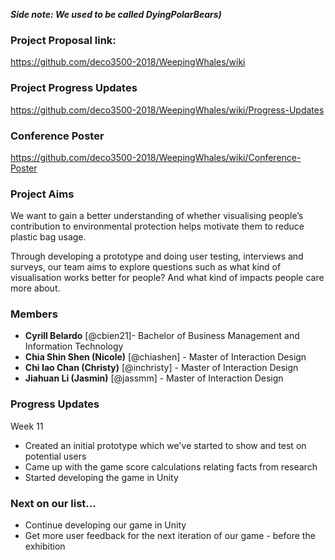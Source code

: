 ___Side note: We used to be called DyingPolarBears)___
### Project Proposal link:
https://github.com/deco3500-2018/WeepingWhales/wiki

### Project Progress Updates
https://github.com/deco3500-2018/WeepingWhales/wiki/Progress-Updates

### Conference Poster
https://github.com/deco3500-2018/WeepingWhales/wiki/Conference-Poster

### Project Aims
We want to gain a better understanding of whether visualising people’s contribution to environmental protection helps motivate them to reduce plastic bag usage.

Through developing a prototype and doing user testing, interviews and surveys, our team aims to explore questions such as what kind of visualisation works better for people? And what kind of impacts people care more about. 

### Members
* **Cyrill Belardo** [@cbien21]- Bachelor of Business Management and Information Technology
* **Chia Shin Shen (Nicole)** [@chiashen] - Master of Interaction Design
* **Chi Iao Chan (Christy)** [@inchristy] - Master of Interaction Design
* **Jiahuan Li (Jasmin)** [@jassmm] - Master of Interaction Design

### Progress Updates
Week 11
* Created an initial prototype which we've started to show and test on potential users
* Came up with the game score calculations relating facts from research
* Started developing the game in Unity

### Next on our list...
* Continue developing our game in Unity 
* Get more user feedback for the next iteration of our game - before the exhibition

